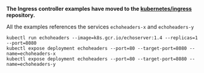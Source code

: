 **The Ingress controller examples have moved to the
[kubernetes/ingress](https://github.com/kubernetes/ingress-nginx) repository.**

All the examples references the services `echoheaders-x` and `echoheaders-y`

```
kubectl run echoheaders --image=k8s.gcr.io/echoserver:1.4 --replicas=1 --port=8080
kubectl expose deployment echoheaders --port=80 --target-port=8080 --name=echoheaders-x
kubectl expose deployment echoheaders --port=80 --target-port=8080 --name=echoheaders-y
```
